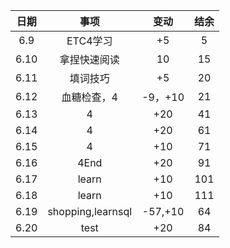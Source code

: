 | 日期 |       事项        |  变动   | 结余 |
| :--: | :---------------: | :-----: | :--: |
| 6.9  |     ETC4学习      |   +5    |  5   |
| 6.10 |   拿捏快速阅读    |   10    |  15  |
| 6.11 |     填词技巧      |   +5    |  20  |
| 6.12 |    血糖检查，4    | -9，+10 |  21  |
| 6.13 |         4         |   +20   |  41  |
| 6.14 |         4         |   +20   |  61  |
| 6.15 |         4         |   +10   |  71  |
| 6.16 |       4End        |   +20   |  91  |
| 6.17 |       learn       |   +10   | 101  |
| 6.18 |       learn       |   +10   | 111  |
| 6.19 | shopping,learnsql | -57,+10 |  64  |
| 6.20 |       test        |   +20   |  84  |

